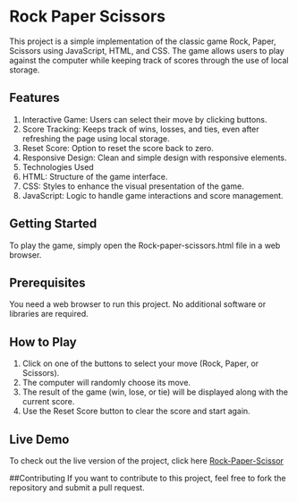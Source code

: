 # Rock Paper Scissors
This project is a simple implementation of the classic game Rock, Paper, Scissors using JavaScript, HTML, and CSS. The game allows users to play against the computer while keeping track of scores through the use of local storage.

## Features
1. Interactive Game: Users can select their move by clicking buttons.
2. Score Tracking: Keeps track of wins, losses, and ties, even after refreshing the page using local storage.
3. Reset Score: Option to reset the score back to zero.
4. Responsive Design: Clean and simple design with responsive elements.
5. Technologies Used
6. HTML: Structure of the game interface.
7. CSS: Styles to enhance the visual presentation of the game.
8. JavaScript: Logic to handle game interactions and score management.
## Getting Started
To play the game, simply open the Rock-paper-scissors.html file in a web browser.

## Prerequisites
You need a web browser to run this project. No additional software or libraries are required.


## How to Play
1. Click on one of the buttons to select your move (Rock, Paper, or Scissors).
2. The computer will randomly choose its move.
3. The result of the game (win, lose, or tie) will be displayed along with the current score.
4. Use the Reset Score button to clear the score and start again.

## Live Demo
To check out the live version of the project, click here  [Rock-Paper-Scissor](https://icy-sky-094dfdd10.5.azurestaticapps.net/)

##Contributing
If you want to contribute to this project, feel free to fork the repository and submit a pull request.
